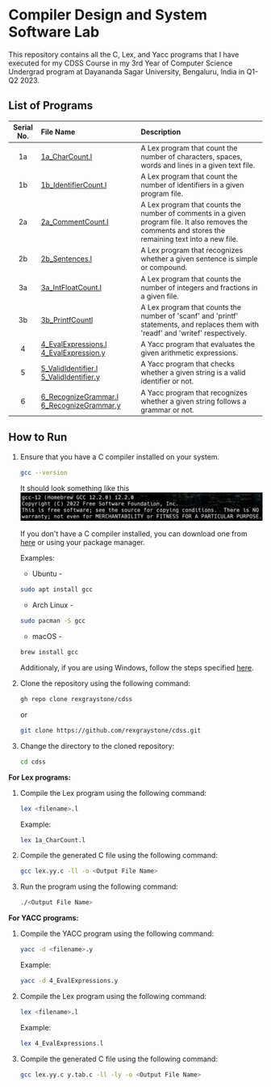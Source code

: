 # Compiler Design and System Software Lab

This repository contains all the C, Lex, and Yacc programs that I have executed for my CDSS Course in my 3rd Year of Computer Science Undergrad program at Dayananda Sagar University, Bengaluru, India in Q1-Q2 2023.

## List of Programs

| Serial No. | File Name | Description |
| :---: | :--- | :--- |
| 1a | [1a_CharCount.l](https://github.com/rexgraystone/cdss/blob/main/1a_CharCount.l) | A Lex program that count the number of characters, spaces, words and lines in a given text file. |
| 1b | [1b_IdentifierCount.l](https://github.com/rexgraystone/cdss/blob/main/1b_IdentifierCount.l) | A Lex program that count the number of identifiers in a given program file. |
| 2a | [2a_CommentCount.l](https://github.com/rexgraystone/cdss/blob/main/2a_CommentCount.l) | A Lex program that counts the number of comments in a given program file. It also removes the comments and stores the remaining text into a new file. |
| 2b | [2b_Sentences.l](https://github.com/rexgraystone/cdss/blob/main/2b_Sentences.l) | A Lex program that recognizes whether a given sentence is simple or compound. |
| 3a | [3a_IntFloatCount.l](https://github.com/rexgraystone/cdss/blob/main/3a_IntFloatCount.l) | A Lex program that counts the number of integers and fractions in a given file. |
| 3b | [3b_PrintfCountl](https://github.com/rexgraystone/cdss/blob/main/3b_PrintfCount.l) | A Lex program that counts the number of 'scanf' and 'printf' statements, and replaces them with 'readf' and 'writef' respectively. |
| 4 | [4_EvalExpressions.l](https://github.com/rexgraystone/cdss/blob/main/4_EvalExpressions.l) [4_EvalExpression.y](https://github.com/rexgraystone/cdss/blob/main/4_EvalExpressions.y) | A Yacc program that evaluates the given arithmetic expressions. |
| 5 | [5_ValidIdentifier.l](https://github.com/rexgraystone/cdss/blob/main/5_ValidIdentifier.l) [5_ValidIdentifier.y](https://github.com/rexgraystone/cdss/blob/main/5_ValidIdentifier.y) | A Yacc program that checks whether a given string is a valid identifier or not. |
| 6 | [6_RecognizeGrammar.l](https://github.com/rexgraystone/cdss/blob/main/6_RecognizeGrammar.l) [6_RecognizeGrammar.y](https://github.com/rexgraystone/cdss/blob/main/6_RecognizeGrammar.y) | A Yacc program that recognizes whether a given string follows a grammar or not. |

## How to Run

1. Ensure that you have a C compiler installed on your system.

    ```bash
    gcc --version
    ```

    It should look something like this ![GCC Version](Images/GCC_Version.png "GCC Version")

    If you don't have a C compiler installed, you can download one from [here](https://sourceforge.net/projects/mingw/) or using your package manager.

    Examples:

    - Ubuntu -

    ```bash
    sudo apt install gcc
    ```

    - Arch Linux -

    ```bash
    sudo pacman -S gcc
    ```

    - macOS -

    ```bash
    brew install gcc
    ```

    Additionaly, if you are using Windows, follow the steps specified [here](https://www.scaler.com/topics/c/c-compiler-for-windows/).

2. Clone the repository using the following command:

    ``` bash
    gh repo clone rexgraystone/cdss
    ```

    or

    ``` bash
    git clone https://github.com/rexgraystone/cdss.git
    ```

3. Change the directory to the cloned repository:

    ``` bash
    cd cdss
    ```

**For Lex programs:**

1. Compile the Lex program using the following command:

    ``` bash
    lex <filename>.l
    ```

    Example:

    ``` bash
    lex 1a_CharCount.l
    ```

2. Compile the generated C file using the following command:

    ``` bash
    gcc lex.yy.c -ll -o <Output File Name>
    ```

3. Run the program using the following command:

    ``` bash
    ./<Output File Name>
    ```

**For YACC programs:**

1. Compile the YACC program using the following command:

    ``` bash
    yacc -d <filename>.y
    ```

    Example:

    ``` bash
    yacc -d 4_EvalExpressions.y
    ```

2. Compile the Lex program using the following command:

    ``` bash
    lex <filename>.l
    ```

    Example:

    ``` bash
    lex 4_EvalExpressions.l
    ```

3. Compile the generated C file using the following command:

    ``` bash
    gcc lex.yy.c y.tab.c -ll -ly -o <Output File Name>
    ```
